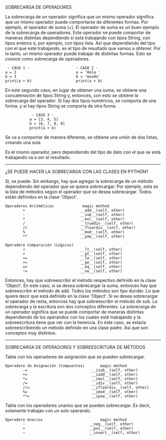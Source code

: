 SOBRECARGA DE OPERADORES

  La sobrecarga de un operador significa que un mismo operador
significa que un mismo operador puede comportarse de diferentes 
formas.
  Por ejemplo, el operador de suma (+).
  El operador de suma es un buen ejemplo de la sobrecarga de 
operadores.
  Este operador se puede comportar de maneras distintas dependiendo
si está trabajando con tipos String, con tipos enteros o, por ejemplo,
con tipos lista.
  Así que dependiendo del tipo con el que esté trabajando, es el 
tipo de resultado que vamos a obtener. Por lo tanto, un mismo operador
puede trabajar de distintas formas. Esto se conoce como sobrecarga de
operadores.

     - CASO 1 -                     - CASO 2 -
    a = 2                           a = 'Hola '
    b = 3                           b = 'mundo'
    print(a + b)                    print(a + b)

  En este segundo caso, en lugar de obtener una suma, se obtiene una 
concatenación de tipos String y, entonces, con esto se obtiene la
sobrecarga del operador.
  Si hay dos tipos numéricos, se comporta de una forma. y si hay
tipos String se comporta de otra forma.

                - CASO 3 -
               a = [3, 4, 5]
               b = [6, 7, 8, 9]
               print(a + b)

  Se va a comportar de manera diferente, se obtiene una unión de 
dos listas, creando una sola.

  Es el mismo operador, pero dependiendo del tipo de dato con el
que se está trabajando va a ser el resultado.

-----------------------------------------------------------------

¿SE PUEDE HACER LA SOBRECARGA CON LAS CLASES EN PYTHON?

  Si, se puede. Sin embargo, hay que agregar la sobrecarga de un 
método dependiendo del operador que se quiera sobrecargar.
  Por ejemplo, esta es la lista de métodos según el operador
que se desea sobrecargar. Todos están definidos en la clase 'Object'.

    Operadores Aritméticos             magic method
            +                         __add__(self, other)
            -                         __sub__(self, other)
            *                         __mul__(self, other)
            /                         __truediv__(self, other)
            //                        __floordiv__(self, other)
            %                         __mod__(self, other)
            **                        __pow__(self, other)

    Operadore Comparación (Lógicos)
            <                         __lt__(self, other)
            >                         __gt__(self, other)
            <=                        __le__(self, other)
            >=                        __ge__(self, other)
            ==                        __eq__(self, other)
            !=                        __ne__(self, other)

  Entonces, hay que sobreescribir el método respectivo definido
en la clase 'Object'. 
  En este caso, si se desea sobrecargar la suma, entonces hay 
que sobreescribir el método de add.
  Todos los métodos son tipo dunder. Lo que quiere decir que 
está definido en la clase 'Object'.
  Si se desea sobrecargar el operador de resta, entonces hay que
sobreescribir el método de sub. 
  La sobrecarga y la escritura son dos conceptos diferentes.
  La sobrecarga de un operador significa que se puede comportar
de maneras distintas dependiendo de los operandos con los cuales 
esté trabajando y la sobreescritura tiene que ver con la herencia.
  En este caso, se estaría sobreescribiendo un método definido en 
una clase padre. Así que son conceptos muy distintos.

-----------------------------------------------------------------

SOBRECARGA DE OPERADORES Y SOBREESCRITURA DE MÉTODOS

  Tabla con los operadores de asignación que se pueden sobrecargar.

    Operadore de Asignación (Compuestos)       magic method
            -=                             __isub__(self, other)
            +=                             __iadd__(self, other)
            *=                             __imul__(self, other)
            /=                             __idiv__(self, other)
            //=                            __ifloordiv__(self, other)
            %=                             __imod__(self, other)
            **=                            __ipow__(self, other)

  Tabla con los operadores unarios que se pueden sobrecargar. Es 
decir, solamente trabajan con un solo operando.

    Operadore Unarios                          magic method
            -                             __neg__(self, other)
            +                             __pos__(self, other)
            ~                             __invert__(self, other)
